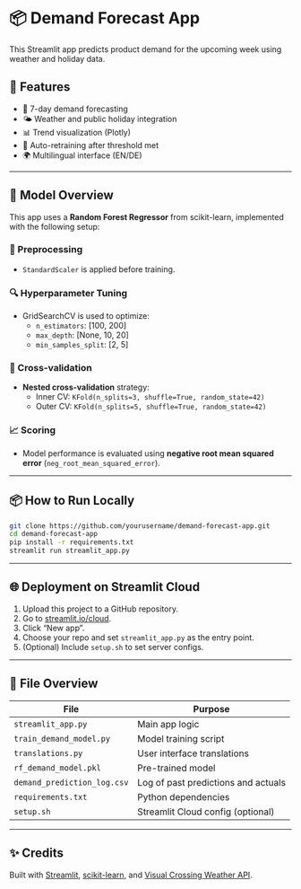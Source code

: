 # 📦 Demand Forecast App

This Streamlit app predicts product demand for the upcoming week using weather and holiday data.

## 🚀 Features

- 🔁 7-day demand forecasting
- 🌤️ Weather and public holiday integration
- 📊 Trend visualization (Plotly)
- 🧠 Auto-retraining after threshold met
- 🌍 Multilingual interface (EN/DE)

---

## 🧠 Model Overview

This app uses a **Random Forest Regressor** from scikit-learn, implemented with the following setup:

### 🔧 Preprocessing
- `StandardScaler` is applied before training.

### 🔍 Hyperparameter Tuning
- GridSearchCV is used to optimize:
  - `n_estimators`: [100, 200]
  - `max_depth`: [None, 10, 20]
  - `min_samples_split`: [2, 5]

### 🔄 Cross-validation
- **Nested cross-validation** strategy:
  - Inner CV: `KFold(n_splits=3, shuffle=True, random_state=42)`
  - Outer CV: `KFold(n_splits=5, shuffle=True, random_state=42)`

### 📈 Scoring
- Model performance is evaluated using **negative root mean squared error** (`neg_root_mean_squared_error`).

---

## 📦 How to Run Locally

```bash
git clone https://github.com/yourusername/demand-forecast-app.git
cd demand-forecast-app
pip install -r requirements.txt
streamlit run streamlit_app.py
```

---

## 🌐 Deployment on Streamlit Cloud

1. Upload this project to a GitHub repository.
2. Go to [streamlit.io/cloud](https://streamlit.io/cloud).
3. Click “New app”.
4. Choose your repo and set `streamlit_app.py` as the entry point.
5. (Optional) Include `setup.sh` to set server configs.

---

## 📁 File Overview

| File                        | Purpose                             |
|-----------------------------|-------------------------------------|
| `streamlit_app.py`          | Main app logic                      |
| `train_demand_model.py`     | Model training script               |
| `translations.py`           | User interface translations         |
| `rf_demand_model.pkl`       | Pre-trained model                   |
| `demand_prediction_log.csv` | Log of past predictions and actuals |
| `requirements.txt`          | Python dependencies                 |
| `setup.sh`                  | Streamlit Cloud config (optional)   |

---

## ✨ Credits

Built with [Streamlit](https://streamlit.io), [scikit-learn](https://scikit-learn.org/), and [Visual Crossing Weather API](https://www.visualcrossing.com/).
